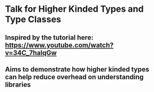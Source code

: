 # Talk for Higher Kinded Types and Type Classes

## Inspired by the tutorial here: https://www.youtube.com/watch?v=34C_7halqGw
## Aims to demonstrate how higher kinded types can help reduce overhead on understanding libraries